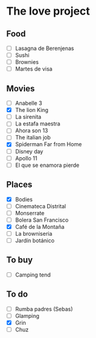 # The love project

## Food
- [ ] Lasagna de Berenjenas
- [ ] Sushi
- [ ] Brownies
- [ ] Martes de visa

## Movies
- [ ] Anabelle 3
- [x] The lion King
- [ ] La sirenita
- [ ] La estafa maestra
- [ ] Ahora son 13
- [ ] The italian job
- [x] Spiderman Far from Home
- [ ] Disney day
- [ ] Apollo 11
- [ ] El que se enamora pierde

## Places
- [x] Bodies
- [ ] Cinemateca Distrital
- [ ] Monserrate
- [ ] Bolera San Francisco
- [x] Café de la Montaña
- [ ] La browniseria 
- [ ] Jardín botánico

## To buy
- [ ] Camping tend

## To do
- [ ] Rumba padres (Sebas)
- [ ] Glamping
- [x] Grin
- [ ] Chuz 
